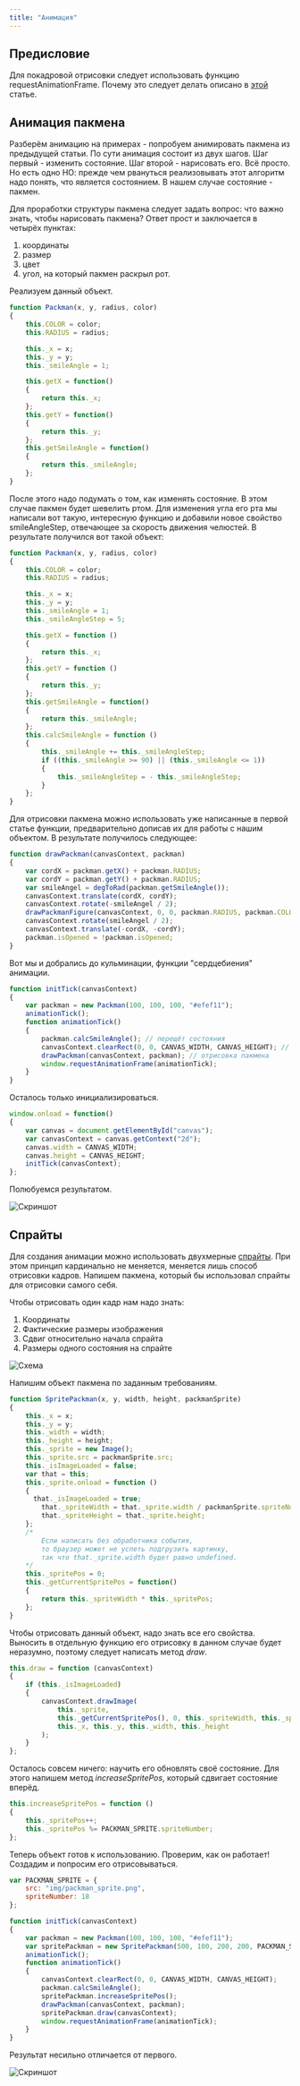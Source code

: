```yaml
---
title: "Анимация"
---
```


## Предисловие
Для покадровой отрисовки следует использовать функцию requestAnimationFrame. Почему это следует делать описано в [этой](https://learn.javascript.ru/js-animation) статье.

## Анимация пакмена
Разберём анимацию на примерах - попробуем анимировать пакмена из предыдущей статьи. По сути анимация состоит из двух шагов. Шаг первый - изменить состояние. Шаг второй - нарисовать его. Всё просто. Но есть одно НО: прежде чем рвануться реализовывать этот алгоритм надо понять, что является состоянием. В нашем случае состояние - пакмен.

Для проработки структуры пакмена следует задать вопрос: что важно знать, чтобы нарисовать пакмена?
Ответ прост и заключается в четырёх пунктах:

 1. координаты
 2. размер
 3. цвет
 4. угол, на который пакмен раскрыл рот.

Реализуем данный объект.

```js
function Packman(x, y, radius, color)
{
    this.COLOR = color;
    this.RADIUS = radius;

    this._x = x;
    this._y = y;
    this._smileAngle = 1;

    this.getX = function()
    {
        return this._x;
    };
    this.getY = function()
    {
        return this._y;
    };
    this.getSmileAngle = function()
    {
        return this._smileAngle;
    };
}
```

После этого надо подумать о том, как изменять состояние. В этом случае пакмен будет шевелить ртом.
Для изменения угла его рта мы написали вот такую, интересную функцию и добавили новое свойство smileAngleStep, отвечающее за скорость движения челюстей.
В результате получился вот такой объект:

```js
function Packman(x, y, radius, color)
{
    this.COLOR = color;
    this.RADIUS = radius;

    this._x = x;
    this._y = y;
    this._smileAngle = 1;
    this._smileAngleStep = 5;

    this.getX = function ()
    {
        return this._x;
    };
    this.getY = function ()
    {
        return this._y;
    };
    this.getSmileAngle = function()
    {
        return this._smileAngle;
    };
    this.calcSmileAngle = function ()
    {
        this._smileAngle += this._smileAngleStep;
        if ((this._smileAngle >= 90) || (this._smileAngle <= 1))
        {
            this._smileAngleStep = - this._smileAngleStep;
        }
    };
}
```

Для отрисовки пакмена можно использовать уже написанные в первой статье функции, предварительно дописав их для работы с нашим объектом.
В результате получилось следующее:

```js
function drawPackman(canvasContext, packman)
{
    var cordX = packman.getX() + packman.RADIUS;
    var cordY = packman.getY() + packman.RADIUS;
    var smileAngel = degToRad(packman.getSmileAngle());
    canvasContext.translate(cordX, cordY);
    canvasContext.rotate(-smileAngel / 2);
    drawPackmanFigure(canvasContext, 0, 0, packman.RADIUS, packman.COLOR, smileAngel);
    canvasContext.rotate(smileAngel / 2);
    canvasContext.translate(-cordX, -cordY);
    packman.isOpened = !packman.isOpened;
}
```

Вот мы и добрались до кульминации, функции "сердцебиения" анимации.

```js
function initTick(canvasContext)
{
    var packman = new Packman(100, 100, 100, "#efef11");
    animationTick();
    function animationTick()
    {
        packman.calcSmileAngle(); // перещёт состояния
        canvasContext.clearRect(0, 0, CANVAS_WIDTH, CANVAS_HEIGHT); // очистка экрана
        drawPackman(canvasContext, packman); // отрисовка пакмена
        window.requestAnimationFrame(animationTick);
    }
}
```

Осталось только инициализироваться.

```js
window.onload = function()
{
    var canvas = document.getElementById("canvas");
    var canvasContext = canvas.getContext("2d");
    canvas.width = CANVAS_WIDTH;
    canvas.height = CANVAS_HEIGHT;
    initTick(canvasContext);
};
```

Полюбуемся результатом.

![Скриншот](img\html_canvas\animated_packman.gif)

## Спрайты
Для создания анимации можно использовать двухмерные [спрайты](https://ru.wikipedia.org/wiki/%D0%A1%D0%BF%D1%80%D0%B0%D0%B9%D1%82_(%D0%BA%D0%BE%D0%BC%D0%BF%D1%8C%D1%8E%D1%82%D0%B5%D1%80%D0%BD%D0%B0%D1%8F_%D0%B3%D1%80%D0%B0%D1%84%D0%B8%D0%BA%D0%B0)). При этом принцип кардинально не меняется, меняется лишь способ отрисовки кадров. Напишем пакмена, который бы использовал спрайты для отрисовки самого себя.

Чтобы отрисовать один кадр нам надо знать:

 1. Координаты
 2. Фактические размеры изображения
 3. Сдвиг относительно начала спрайта
 4. Размеры одного состояния на спрайте

 ![Схема](img\html_canvas\packman_sprite.png)

Напишим объект пакмена по заданным требованиям.

```js
function SpritePackman(x, y, width, height, packmanSprite)
{
    this._x = x;
    this._y = y;
    this._width = width;
    this._height = height;
    this._sprite = new Image();
    this._sprite.src = packmanSprite.src;
    this._isImageLoaded = false;
    var that = this;
    this._sprite.onload = function ()
    {
      that._isImageLoaded = true;
        that._spriteWidth = that._sprite.width / packmanSprite.spriteNumber;
        that._spriteHeight = that._sprite.height;
    };
    /*
        Если написать без обработчика события,
        то браузер может не успеть подгрузить картинку,
        так что that._sprite.width будет равно undefined.
    */
    this._spritePos = 0;
    this._getCurrentSpritePos = function()
    {
        return this._spriteWidth * this._spritePos;
    };
}
```

Чтобы отрисовать данный объект, надо знать все его свойства. Выносить в отдельную функцию его отрисовку в данном случае будет неразумно, поэтому следует написать метод *draw*.

```js
this.draw = function (canvasContext)
{
    if (this._isImageLoaded)
    {
        canvasContext.drawImage(
            this._sprite,
            this._getCurrentSpritePos(), 0, this._spriteWidth, this._spriteHeight,
            this._x, this._y, this._width, this._height
        );
    }
};
```

Осталось совсем ничего: научить его обновлять своё состояние. Для этого напишем метод *increaseSpritePos*, который сдвигает состояние вперёд.

```js
this.increaseSpritePos = function ()
{
    this._spritePos++;
    this._spritePos %= PACKMAN_SPRITE.spriteNumber;
};
```

Теперь объект готов к использованию. Проверим, как он работает! Создадим и попросим его отрисовываться.

```js
var PACKMAN_SPRITE = {
    src: "img/packman_sprite.png",
    spriteNumber: 18
};

function initTick(canvasContext)
{
    var packman = new Packman(100, 100, 100, "#efef11");
    var spritePackman = new SpritePackman(500, 100, 200, 200, PACKMAN_SPRITE);
    animationTick();
    function animationTick()
    {
        canvasContext.clearRect(0, 0, CANVAS_WIDTH, CANVAS_HEIGHT);
        packman.calcSmileAngle();
        spritePackman.increaseSpritePos();
        drawPackman(canvasContext, packman);
        spritePackman.draw(canvasContext);
        window.requestAnimationFrame(animationTick);
    }
}
```

Результат несильно отличается от первого.

![Скриншот](img\html_canvas\animated_packman.gif)

